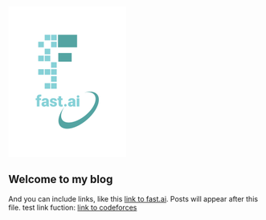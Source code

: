 ![Image of fast.ai logo](images/logo.png)

## Welcome to my blog

And you can include links, like this [link to fast.ai](https://www.fast.ai). Posts will appear after this file. 
test link fuction:
[link to codeforces](https://codeforces.com)
